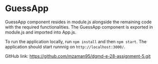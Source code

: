 # GuessApp

GuessApp component resides in module.js alongside the remaining code with the required functionalities.
The GuessApp component is exported in module.js and imported into App.js.

To run the application locally, run `npm install` and then `npm start`. The application should start runnnig on `http://localhost:3000/`.

GitHub link: https://github.com/mzaman95/dgmd-e-28-assignment-5.git
